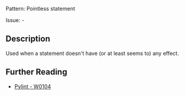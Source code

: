 Pattern: Pointless statement

Issue: -

## Description

Used when a statement doesn't have (or at least seems to) any effect.

## Further Reading

* [Pylint - W0104](http://pylint-messages.wikidot.com/messages:w0104)